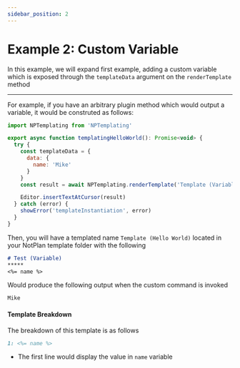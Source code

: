 ```yaml
---
sidebar_position: 2
---
```


# Example 2: Custom Variable
In this example, we will expand first example, adding a custom variable which is exposed through the `templateData` argument on the `renderTemplate` method

*****
For example, if you have an arbitrary plugin method which would output a variable, it would be construted as follows:

```js
import NPTemplating from 'NPTemplating'

export async function templatingHelloWorld(): Promise<void> {
  try {
    const templateData = {
      data: {
        name: 'Mike'
      }
    }
    const result = await NPTemplating.renderTemplate('Template (Variable)', templateData)

    Editor.insertTextAtCursor(result)
  } catch (error) {
    showError('templateInstantiation', error)
  }
}
```

Then, you will have a templated name `Template (Hello World)` located in your NotPlan template folder with the following

```markdown
# Test (Variable)
*****
<%= name %>
```

Would produce the following output when the custom command is invoked

```markdown
Mike
```

#### Template Breakdown
The breakdown of this template is as follows

```markdown
1: <%= name %>
```

- The first line would display the value in `name` variable
